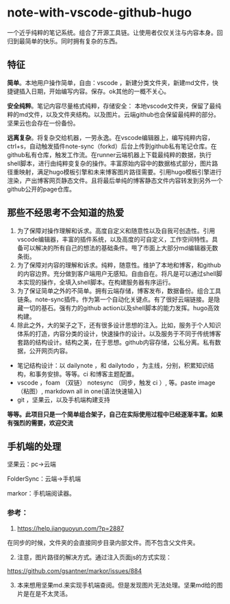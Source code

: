 # note-with-vscode-github-hugo
一个近乎纯粹的笔记系统。组合了开源工具链。让使用者仅仅关注与内容本身。回归到最简单的快乐。同时拥有复杂的东西。

## 特征
**简单**。本地用户操作简单，自由：vscode ，新建分类文件夹，新建md文件，快捷键插入日期，开始编写内容。保存。ok其他的一概不关心。

**安全纯粹**。笔记内容尽量格式纯粹，存储安全：
本地vscode文件夹，保留了最纯粹的md文件，以及文件夹结构。以及图片。云端github也会保留最纯粹的部分。坚果云也会存在一份备份。

**远离复杂**。将复杂交给机器，一劳永逸。在vscode编辑器上，编写纯粹内容，ctrl+s，自动触发插件note-sync（forkd）后台上传到github私有笔记仓库。在github私有仓库，触发工作流。在runner云端机器上下载最纯粹的数据，执行shell脚本，进行由纯粹变复杂的操作。丰富原始内容中的数据格式部分，图片路径重映射，满足hugo模板引擎和未来博客图片路径需要。引用hugo模板引擎进行渲染，产出博客网页静态文件。且将最后单纯的博客静态文件内容转发到另外一个github公开的page仓库。

## 那些不经思考不会知道的热爱
1. 为了保障对操作理解和诉求。高度自定义和随意性以及自我可创造性。引用vscode编辑器，丰富的插件系统，以及高度的可自定义，工作空间特性。具备可以解决的所有自己的想法的基础条件。甩了市面上大部分md编辑器无数条街。
2. 为了保障对内容的理解和诉求。纯粹，随意性。维护了本地和博客，和github的内容边界。充分做到客户端用户无感知。自由自在。将凡是可以通过shell脚本实现的操作，全填入shell脚本。在构建服务器有序运行。
3. 为了保证简单之外的不简单。拥有云端存储，博客发布，数据备份。组合工具链条。note-sync插件。作为第一个自动化关键点。有了很好云端链接。是隐藏一切的基石。强有力的github action以及shell脚本的能力发挥。hugo高效构建。
4. 除此之外，大的架子之下，还有很多设计思想的注入。比如，服务于个人知识体系的打造，内容分类的设计，快速操作的设计。以及服务于不同于传统博客套路的结构设计。结构之美，在于思想。github内容存储，公私分离。私有数据，公开网页内容。
- 笔记结构设计：以 dailynote ，和 dailytodo ，为主线，分别，积累知识结构，和事务安排。等等。ci 和博客主题配置。
- vscode ，foam （双链） notesync （同步，触发 ci ）, 等。paste image （粘图）, markdown all in one(语法快速输入)
- git ，坚果云，以及手机端构建支持

**等等。此项目只是一个简单组合架子，自己在实际使用过程中已经逐渐丰富。如果有强烈的需要，欢迎交流**

## 手机端的处理
坚果云：pc->云端

FolderSync：云端->手机端

markor：手机端阅读器。

### 参考：
1. https://help.jianguoyun.com/?p=2887

在同步的时候，文件夹的会直接同步目录内部文件。而不包含父文件夹。

2. 注意，图片路径的解决方式。通过注入页面js的方式实现：

https://github.com/gsantner/markor/issues/884

3. 本来想用坚果md.来实现手机端查阅。但是发现图片无法处理。坚果md给的图片是在是不太灵活。
